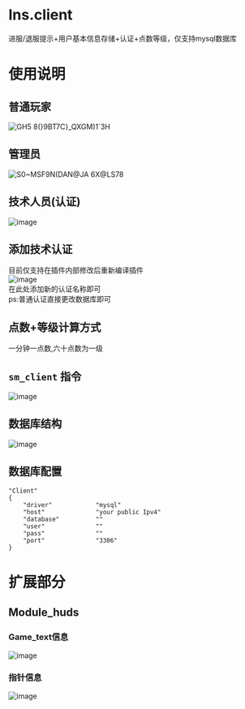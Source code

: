 # Ins.client

进服/退服提示+用户基本信息存储+认证+点数等级，仅支持mysql数据库

# 使用说明

## 普通玩家
![GH5 8(}9BT7C}_QXGM)1`3H](https://github.com/Airnoins/Ins.client/assets/90752140/9468d538-6105-4e62-b5de-90eb1a49b006)
<br>
## 管理员
![S0~MSF9N(DAN@JA 6X@LS78](https://github.com/Airnoins/Ins.client/assets/90752140/7a3e5446-180f-493b-b414-21196eef6c2b)
<br>
## 技术人员(认证)
![image](https://github.com/Airnoins/Ins.client/assets/90752140/8539e789-691e-4a23-a4e5-eac8e878e6e6)
<br>

## 添加技术认证
目前仅支持在插件内部修改后重新编译插件<br>
![image](https://github.com/Airnoins/Ins.client/assets/90752140/b45f8152-02af-4857-a939-7c6ee5fa0622)<br>
在此处添加新的认证名称即可<br>
ps:普通认证直接更改数据库即可

## 点数+等级计算方式

一分钟一点数,六十点数为一级

## `sm_client` 指令
![image](https://github.com/Airnoins/Ins.client/assets/90752140/2e632917-dfeb-48fc-8d73-e4b3cc043ee7)

## 数据库结构
![image](https://github.com/Airnoins/Ins.client/assets/90752140/a9bec8f5-e9e7-4d8d-ae05-193d95ac03fd)

## 数据库配置
```
"Client"
{
	"driver"			"mysql"
	"host"				"your public Ipv4"
	"database"			""
	"user"				""
	"pass"				""
	"port"				"3306"
}
```
# 扩展部分
## Module_huds
### Game_text信息
![image](https://github.com/Airnoins/Ins.client/assets/90752140/fbfd23a7-fe39-4f96-9113-6f2aedff8d88)
### 指针信息
![image](https://github.com/Airnoins/Ins.client/assets/90752140/85a1db21-cdc0-4be0-9c78-972af6cab312)

